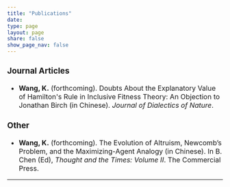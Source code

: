 ```yaml
---
title: "Publications"
date: 
type: page
layout: page
share: false
show_page_nav: false
---
```


<div style="font-size: 16px;">

### Journal Articles

- **Wang, K.** (forthcoming). Doubts About the Explanatory Value of Hamilton's Rule in Inclusive Fitness Theory: An Objection to Jonathan Birch (in Chinese). _Journal of Dialectics of Nature_.

### Other

- **Wang, K.** (forthcoming). The Evolution of Altruism, Newcomb’s Problem, and the Maximizing-Agent Analogy (in Chinese). In B. Chen (Ed), _Thought and the Times: Volume II_. The Commercial Press.

</div>

---
